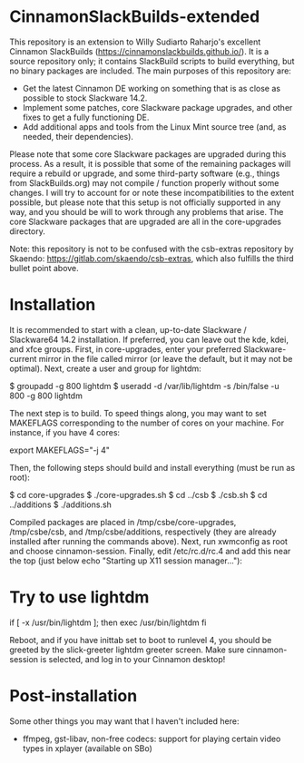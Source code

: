 CinnamonSlackBuilds-extended
================================================================================
This repository is an extension to Willy Sudiarto Raharjo's excellent
Cinnamon SlackBuilds (https://cinnamonslackbuilds.github.io/). It is a source
repository only; it contains SlackBuild scripts to build everything, but no
binary packages are included. The main purposes of this repository are:

* Get the latest Cinnamon DE working on something that is as close as possible
  to stock Slackware 14.2.
* Implement some patches, core Slackware package upgrades, and other fixes to
  get a fully functioning DE.
* Add additional apps and tools from the Linux Mint source tree (and, as needed,
  their dependencies).

Please note that some core Slackware packages are upgraded during this process.
As a result, it is possible that some of the remaining packages will require a
rebuild or upgrade, and some third-party software (e.g., things from
SlackBuilds.org) may not compile / function properly without some changes. I
will try to account for or note these incompatibilities to the extent possible,
but please note that this setup is not officially supported in any way, and you
should be will to work through any problems that arise. The core Slackware
packages that are upgraded are all in the core-upgrades directory.

Note: this repository is not to be confused with the csb-extras repository by
Skaendo: https://gitlab.com/skaendo/csb-extras, which also fulfills the third
bullet point above.

Installation
================================================================================
It is recommended to start with a clean, up-to-date Slackware / Slackware64 14.2
installation. If preferred, you can leave out the kde, kdei, and xfce groups.
First, in core-upgrades, enter your preferred Slackware-current mirror in
the file called mirror (or leave the default, but it may not be optimal). Next,
create a user and group for lightdm:

$ groupadd -g 800 lightdm
$ useradd -d /var/lib/lightdm -s /bin/false -u 800 -g 800 lightdm

The next step is to build. To speed things along, you may want to set MAKEFLAGS
corresponding to the number of cores on your machine. For instance, if you have
4 cores:

export MAKEFLAGS="-j 4"

Then, the following steps should build and install everything (must be run as
root):

$ cd core-upgrades
$ ./core-upgrades.sh
$ cd ../csb
$ ./csb.sh
$ cd ../additions
$ ./additions.sh

Compiled packages are placed in /tmp/csbe/core-upgrades, /tmp/csbe/csb,
and /tmp/csbe/additions, respectively (they are already installed after running
the commands above). Next, run xwmconfig as root and choose cinnamon-session.
Finally, edit /etc/rc.d/rc.4 and add this near the top (just below echo
"Starting up X11 session manager..."):

# Try to use lightdm
if [ -x /usr/bin/lightdm ]; then
  exec /usr/bin/lightdm
fi

Reboot, and if you have inittab set to boot to runlevel 4, you should be
greeted by the slick-greeter lightdm greeter screen. Make sure cinnamon-session
is selected, and log in to your Cinnamon desktop!

Post-installation
================================================================================
Some other things you may want that I haven't included here:

* ffmpeg, gst-libav, non-free codecs: support for playing certain video types
  in xplayer (available on SBo)

